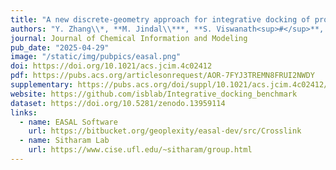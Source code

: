 ```yaml
---
title: "A new discrete-geometry approach for integrative docking of proteins using chemical crosslinks"
authors: "Y. Zhang\\*, **M. Jindal\\***, **S. Viswanath<sup>#</sup>**, M. Sitharam<sup>#</sup>"
journal: Journal of Chemical Information and Modeling
pub_date: "2025-04-29"
image: "/static/img/pubpics/easal.png"
doi: https://doi.org/10.1021/acs.jcim.4c02412
pdf: https://pubs.acs.org/articlesonrequest/AOR-7FYJ3TREMN8FRUI2NWDY
supplementary: https://pubs.acs.org/doi/suppl/10.1021/acs.jcim.4c02412/suppl_file/ci4c02412_si_001.pdf
website: https://github.com/isblab/Integrative_docking_benchmark
dataset: https://doi.org/10.5281/zenodo.13959114
links:
  - name: EASAL Software
    url: https://bitbucket.org/geoplexity/easal-dev/src/Crosslink
  - name: Sitharam Lab
    url: https://www.cise.ufl.edu/~sitharam/group.html
---
```

